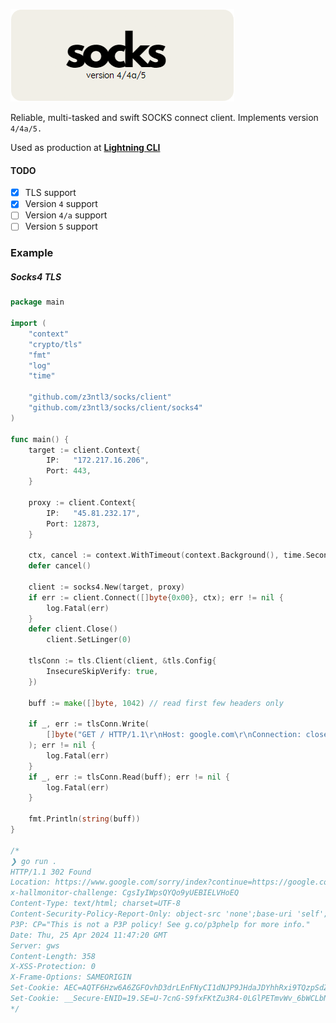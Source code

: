 ![1714045920235](image/README/1714045920235.png)

Reliable, multi-tasked and swift SOCKS connect client. Implements version ``4/4a/5.``

Used as production at <a href="https://pro.simpaix.net">**Lightning CLI </a>**

#### TODO

* [X] TLS support
* [X] Version ``4`` support
* [ ] Version ``4/a`` support
* [ ] Version ``5`` support

### Example

##### Socks4 TLS

```go
package main

import (
	"context"
	"crypto/tls"
	"fmt"
	"log"
	"time"

	"github.com/z3ntl3/socks/client"
	"github.com/z3ntl3/socks/client/socks4"
)

func main() {
	target := client.Context{
		IP:   "172.217.16.206",
		Port: 443,
	}

	proxy := client.Context{
		IP:   "45.81.232.17",
		Port: 12873,
	}

	ctx, cancel := context.WithTimeout(context.Background(), time.Second*15)
	defer cancel()

	client := socks4.New(target, proxy)
	if err := client.Connect([]byte{0x00}, ctx); err != nil {
		log.Fatal(err)
	}
	defer client.Close()
    	client.SetLinger(0)

	tlsConn := tls.Client(client, &tls.Config{
		InsecureSkipVerify: true,
	})

	buff := make([]byte, 1042) // read first few headers only

	if _, err := tlsConn.Write(
		[]byte("GET / HTTP/1.1\r\nHost: google.com\r\nConnection: close\r\n\r\n"),
	); err != nil {
		log.Fatal(err)
	}
	if _, err := tlsConn.Read(buff); err != nil {
		log.Fatal(err)
	}

	fmt.Println(string(buff))
}

/*
❯ go run .
HTTP/1.1 302 Found
Location: https://www.google.com/sorry/index?continue=https://google.com/&q=EgQtUegRGMeFqbEGIjBU_ngbO4NphFVjEZVaiHD0Vx87jAA_4vXkOHCQ6Rj8HwcVz3qI0sks_-NufuJeV5EyAXJaAUM
x-hallmonitor-challenge: CgsIyIWpsQYQo9yUEBIELVHoEQ
Content-Type: text/html; charset=UTF-8
Content-Security-Policy-Report-Only: object-src 'none';base-uri 'self';script-src 'nonce-K5LptrfOVe6LDj7xGGqOoA' 'strict-dynamic' 'report-sample' 'unsafe-eval' 'unsafe-inline' https: http:;report-uri https://csp.withgoogle.com/csp/gws/other-hp
P3P: CP="This is not a P3P policy! See g.co/p3phelp for more info."
Date: Thu, 25 Apr 2024 11:47:20 GMT
Server: gws
Content-Length: 358
X-XSS-Protection: 0
X-Frame-Options: SAMEORIGIN
Set-Cookie: AEC=AQTF6Hzw6A6ZGFOvhD3drLEnFNyCI1dNJP9JHdaJDYhhRxi9TQzpSdZFKtc; expires=Tue, 22-Oct-2024 11:47:20 GMT; path=/; domain=.google.com; Secure; HttpOnly; SameSite=lax
Set-Cookie: __Secure-ENID=19.SE=U-7cnG-S9fxFKtZu3R4-0LGlPETmvWv_6bWCLbNy0_veLAXQaSb_HSzDzHyB1kZLs2fO1SfYJFzppeVWaeoghIjZHm_FdZNJ3o3IZU-0tP7s-MIypoHzA
*/

```
